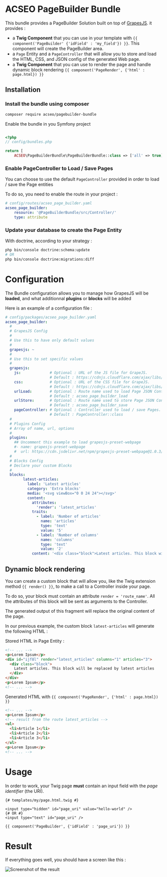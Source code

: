 # ACSEO PageBuilder Bundle

This bundle provides a PageBuilder Solution built on top of [GrapesJS](https://grapesjs.com/). it provides :

* a **Twig Component** that you can use in your template with `{{ component('PageBuilder' {'idField' : 'my_field'}) }}`. This component will create the PageBuilder area.
* a `Page` Entity and a `PageController` that will allow you to store and load the HTML, CSS, and JSON config of the generated Web page.
* a **Twig Component** that you can use to render the page and handle dynamic block rendering `{{ component('PageRender', {'html' : page.html}) }}`

## Installation

### Install the bundle using composer

```bash
composer require acseo/pagebuilder-bundle
````

Enable the bundle in you Symfony project

```php

<?php
// config/bundles.php

return [
    ACSEO\PageBuilderBundle\PageBuilderBundle::class => ['all' => true],
```

### Enable PageController to Load / Save Pages

You can choose to use the default `PageController` provided in order to load / save the Page entities

To do so, you need to enable the route in your project : 

```yaml
# config/routes/acseo_page_builder.yaml
acseo_page_builder:
    resource: '@PageBuilderBundle/src/Controller/'
    type: attribute
```

### Update your database to create the Page Entity

With doctrine, according to your strategy :

```bash
php bin/console doctrine:schema:update
# OR
php bin/console doctrine:migrations:diff
```

# Configuration

The Bundle configuration allows you to manage how GrapesJS will be **loaded**, and what additionnal **plugins** or **blocks** will be added

Here is an example of a configuration file :

```yaml
# config/packages/acseo_page_builder.yaml
acseo_page_builder:
  #
  # GrapesJS Config
  #
  # Use this to have only default values
  #
  grapesjs: ~  
  #
  # Use this to set specific values
  #
  grapesjs:
    js:             # Optional : URL of the JS file for GrapeJS. 
                    # Default : https://cdnjs.cloudflare.com/ajax/libs/grapesjs/0.21.7/grapes.min.js
    css:            # Optional : URL of the CSS file for GrapeJS. 
                    # Default : https://cdnjs.cloudflare.com/ajax/libs/grapesjs/0.21.7/css/grapes.min.css
    urlLoad:        # Optional : Route name used to load Page JSON Content. 
                    # Default : acseo_page_builder_load
    urlStore:       # Optional : Route name used to store Page JSON Content. 
                    # Default : acseo_page_builder_save
    pageController: # Optional : Controller used to load / save Pages.       
                    # Default : PageController::class 
  #
  # Plugins Config
  # Array of name, url, options
  #
  plugins:
    ## Uncomment this example to load grapesjs-preset-webpage
    #- name: grapesjs-preset-webpage
    #  url: https://cdn.jsdelivr.net/npm/grapesjs-preset-webpage@1.0.3/dist/index.js                  
  #
  # Blocks Config
  # Declare your custom Blocks
  #
  blocks:
        latest-articles:
          label: 'Latest articles'
          category: 'Extra blocks'
          media: '<svg viewBox="0 0 24 24"></svg>'
          content:
            attributes:
              'render': 'latest_articles'
            traits:
              - label: 'Number of articles'
                name: 'articles'
                type: 'text'
                value: '5'
              - label: 'Number of columns'
                name: 'columns'
                type: 'text'
                value: '2'
            content: '<div class="block">Latest articles. This block will be replaced by latest articles</div>'
```

## Dynamic block rendering

You can create a custom block that will allow you, like the Twig extension method `{{ render() }}`, to make a call to a Controller inside your page.

To do so, your block must contain an attribute `render = 'route_name'`. All the attributes of this block will be sent as arguments to the Controller.

The generated output of this fragment will replace the original content of the page.

In our previous example, the custom block `latest-articles` will generate the following HTML :

Stored HTML in Page Entity : 

```html
<!-- ... -->
<p>Lorem Ipsum</p>
<div id="ijf8l" render="latest_articles" columns="1" articles="3">
  <div class="block">
    Latest articles. This block will be replaced by latest articles
  </div>
</div>
<p>Lorem Ipsum</p>
<!-- ... -->
```

Generated HTML with `{{ component('PageRender', {'html' : page.html}) }}`

```html
<!-- ... -->
<p>Lorem Ipsum</p>
<!-- result from the route latest_articles -->
<ul>
  <li>Article 1</li>
  <li>Article 2</li>
  <li>Article 3</li>
</ul>
<p>Lorem Ipsum</p>
<!-- ... -->
```

# Usage

In order to work, your Twig page **must** contain an input field with the *page identifier* (the URI).

```twig
{# templates/my/page.html.twig #}

<input type="hidden" id="page_uri" value="hello-world" />
{# OR #}
<input type="text" id="page_uri" />

{{ component('PageBuilder', {'idField' : 'page_uri'}) }}
```

# Result

If everything goes well, you should have a screen like this :

![Screenshot of the result](./acseopagebuilder.png)
